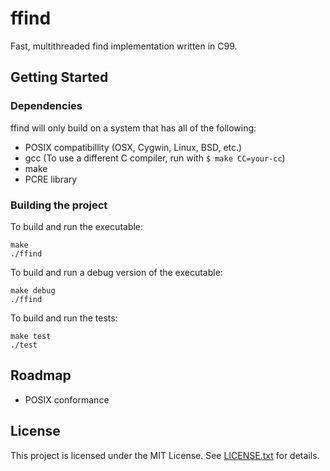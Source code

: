 # ffind
Fast, multithreaded find implementation written in C99.

## Getting Started

### Dependencies
ffind will only build on a system that has all of the following:
* POSIX compatibillity (OSX, Cygwin, Linux, BSD, etc.)
* gcc (To use a different C compiler, run with `$ make CC=your-cc`)
* make
* PCRE library

### Building the project

To build and run the executable:
```shell
make
./ffind
```

To build and run a debug version of the executable:
```shell
make debug
./ffind
```

To build and run the tests:
```shell
make test
./test
```

## Roadmap
* POSIX conformance

## License
This project is licensed under the MIT License. See [LICENSE.txt](LICENSE.txt) for details.
